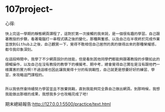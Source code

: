 # 107project-
心得:

    快上完這一學期的靜態網頁課程了，這對於第一次接觸的我來說，是一個很有趣的學習。自己跟著教授的步驟，看著電腦打一串程式碼之後的變化，那種興奮感、以及自己在半夜終於完成作業並放到Github上之後，自己觀賞一下，覺得不敢相信自己居然的真的做得出來的那種榮耀感，都令我印象深刻。
    
    在這段時間中，我學了不少網頁設計的技能，但是看到其他同學們都能夠跟著教授的步驟如此的順暢操作，以及自己在沒有教授的教學下的模擬考、期中考，總會覺得自己實在是沒有跟他們一樣厲害的實力啊!不過這樣也因此讓我覺得十分的有挑戰性，自己就更是想要好好的練習、學習，來攻略這門課程的。
    
    
    所以我依然會持續努力學習並且不放棄挑戰，直到我能夠完全靠自己做出網頁。到那時候，我想我能做出那樣的成果，我想我多少也攻略完成了吧!


期末總結報告:http://127.0.0.1:5500/practice/text.html
